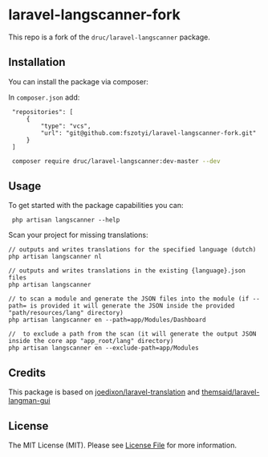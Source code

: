 # laravel-langscanner-fork

This repo is a fork of the `druc/laravel-langscanner` package.

## Installation

You can install the package via composer:

In `composer.json` add:
```
 "repositories": [
     {
         "type": "vcs",
         "url": "git@github.com:fszotyi/laravel-langscanner-fork.git"
     }
 ]
```


```bash
 composer require druc/laravel-langscanner:dev-master --dev
```

## Usage

To get started with the package capabilities you can:

```
 php artisan langscanner --help
```


Scan your project for missing translations:

```
// outputs and writes translations for the specified language (dutch)
php artisan langscanner nl

// outputs and writes translations in the existing {language}.json files
php artisan langscanner

// to scan a module and generate the JSON files into the module (if --path= is provided it will generate the JSON inside the provided "path/resources/lang" directory)
php artisan langscanner en --path=app/Modules/Dashboard

//  to exclude a path from the scan (it will generate the output JSON inside the core app "app_root/lang" directory)
php artisan langscanner en --exclude-path=app/Modules
``` 

## Credits

This package is based on [joedixon/laravel-translation](https://github.com/joedixon/laravel-translation) and [themsaid/laravel-langman-gui](https://github.com/themsaid/laravel-langman-gui)

## License

The MIT License (MIT). Please see [License File](LICENSE.md) for more information.
